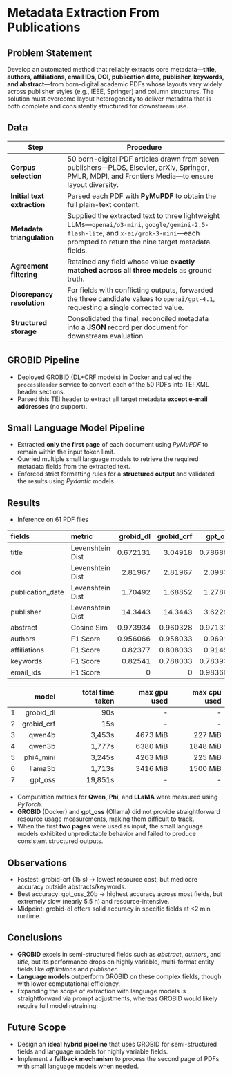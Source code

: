# **Metadata Extraction From Publications**

## **Problem Statement**

Develop an automated method that reliably extracts core metadata—**title, authors, affiliations, email IDs, DOI, publication date, publisher, keywords, and abstract**—from born-digital academic PDFs whose layouts vary widely across publisher styles (e.g., IEEE, Springer) and column structures. The solution must overcome layout heterogeneity to deliver metadata that is both complete and consistently structured for downstream use.

## **Data**

| Step                        | Procedure                                                                                                                                                                               |
| --------------------------- | --------------------------------------------------------------------------------------------------------------------------------------------------------------------------------------- |
| **Corpus selection**        | 50 born-digital PDF articles drawn from seven publishers—PLOS, Elsevier, arXiv, Springer, PMLR, MDPI, and Frontiers Media—to ensure layout diversity.                                   |
| **Initial text extraction** | Parsed each PDF with **PyMuPDF** to obtain the full plain-text content.                                                                                                                 |
| **Metadata triangulation**  | Supplied the extracted text to three lightweight LLMs—`openai/o3-mini`, `google/gemini-2.5-flash-lite`, and `x-ai/grok-3-mini`—each prompted to return the nine target metadata fields. |
| **Agreement filtering**     | Retained any field whose value **exactly matched across all three models** as ground truth.                                                                                             |
| **Discrepancy resolution**  | For fields with conflicting outputs, forwarded the three candidate values to `openai/gpt-4.1`, requesting a single corrected value.                                                     |
| **Structured storage**      | Consolidated the final, reconciled metadata into a **JSON** record per document for downstream evaluation.                                                                              |

## **GROBID Pipeline**

* Deployed GROBID (DL+CRF models) in Docker and called the `processHeader` service to convert each of the 50 PDFs into TEI‐XML header sections.
* Parsed this TEI header to extract all target metadata **except e-mail addresses** (no support).

## **Small Language Model Pipeline**

* Extracted **only the first page** of each document using *PyMuPDF* to remain within the input token limit.
* Queried multiple small language models to retrieve the required metadata fields from the extracted text.
* Enforced strict formatting rules for a **structured output** and validated the results using *Pydantic* models.

## **Results**

* Inference on 61 PDF files

| fields           | metric           |   grobid_dl |   grobid_crf |   gpt_oss |   phi4_mini |    qwen3b |    qwen4b |   llama3b |
|:-----------------|:-----------------|------------:|-------------:|----------:|------------:|----------:|----------:|----------:|
| title            | Levenshtein Dist |    0.672131 |     3.04918  |  0.786885 |    4.2623   |  0.754098 | 24.1148   |  0.622951 |
| doi              | Levenshtein Dist |    2.81967  |     2.81967  |  2.09836  |    6.03279  |  4.42623  |  7.45902  |  3.2459   |
| publication_date | Levenshtein Dist |    1.70492  |     1.68852  |  1.27869  |    6.72131  |  1.31148  |  3.4918   |  1.7541   |
| publisher        | Levenshtein Dist |   14.3443   |    14.3443   |  3.62295  |    8.44262  | 10.8852   |  6.70492  |  7.18033  |
| abstract         | Cosine Sim       |    0.973934 |     0.960328 |  0.971311 |    0.905738 |  0.874426 |  0.932295 |  0.677213 |
| authors          | F1 Score         |    0.956066 |     0.958033 |  0.96918  |    0.912131 |  0.965082 |  0.74541  |  0.926557 |
| affiliations     | F1 Score         |    0.82377  |     0.808033 |  0.91459  |    0.878852 |  0.913279 |  0.713443 |  0.892295 |
| keywords         | F1 Score         |    0.82541  |     0.788033 |  0.783934 |    0.611148 |  0.630656 |  0.636885 |  0.705738 |
| email_ids        | F1 Score         |    0        |     0        |  0.983607 |    0.889836 |  0.864918 |  0.699836 |  0.814754 |


|    | model       | total time taken | max gpu used | max cpu used |
|---:|------------:|-----------------:|-------------:|-------------:|
|  1 | grobid_dl   | 90s              | -            | -            |
|  2 | grobid_crf  | 15s              | -            | -            |
|  3 | qwen4b      | 3,453s           | 4673 MiB     | 227 MiB      |
|  4 | qwen3b      | 1,777s           | 6380 MiB     | 1848 MiB     |
|  5 | phi4_mini   | 3,245s           | 4263 MiB     | 225 MiB      |
|  6 | llama3b     | 1,713s           | 3416 MiB     | 1500 MiB     |
|  7 | gpt_oss     | 19,851s          | -            | -            |

* Computation metrics for **Qwen**, **Phi**, and **LLaMA** were measured using *PyTorch*.
* **GROBID** (Docker) and **gpt\_oss** (Ollama) did not provide straightforward resource usage measurements, making them difficult to track.
* When the first **two pages** were used as input, the small language models exhibited unpredictable behavior and failed to produce consistent structured outputs.

## **Observations**

* Fastest: grobid-crf (15 s) → lowest resource cost, but mediocre accuracy outside abstracts/keywords.
* Best accuracy: gpt_oss_20b → highest accuracy across most fields, but extremely slow (nearly 5.5 h) and resource-intensive.
* Midpoint: grobid-dl offers solid accuracy in specific fields at <2 min runtime.

## **Conclusions**

* **GROBID** excels in semi-structured fields such as *abstract*, *authors*, and *title*, but its performance drops on highly variable, multi-format entity fields like *affiliations* and *publisher*.
* **Language models** outperform GROBID on these complex fields, though with lower computational efficiency.
* Expanding the scope of extraction with language models is straightforward via prompt adjustments, whereas GROBID would likely require full model retraining.

## **Future Scope**

* Design an **ideal hybrid pipeline** that uses GROBID for semi-structured fields and language models for highly variable fields.
* Implement a **fallback mechanism** to process the second page of PDFs with small language models when needed.
